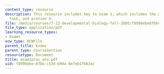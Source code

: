 ```yaml
---
content_type: resource
description: This resource includes key to exam 1, which includes the observation,
  task, and protien X.
file: /media/courses/7-22-developmental-biology-fall-2005/f8998ebe8fbbc53db90a6e7eb1f663ac_exam1prac_ans.pdf
file_type: application/pdf
learning_resource_types:
- Exams
ocw_type: OCWFile
parent_title: Exams
parent_type: CourseSection
resourcetype: Document
title: exam1prac_ans.pdf
uid: f8998ebe-8fbb-c53d-b90a-6e7eb1f663ac
---
```

